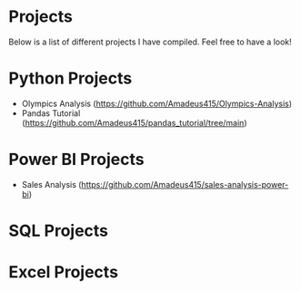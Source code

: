 # Projects

Below is a list of different projects I have compiled. Feel free to have a look!

# Python Projects
* Olympics Analysis (https://github.com/Amadeus415/Olympics-Analysis)
* Pandas Tutorial (https://github.com/Amadeus415/pandas_tutorial/tree/main)


# Power BI Projects
* Sales Analysis (https://github.com/Amadeus415/sales-analysis-power-bi)

# SQL Projects

# Excel Projects
